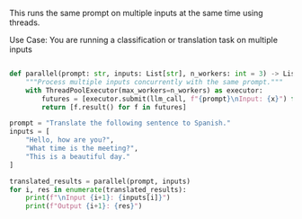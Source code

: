 This runs the same prompt on multiple inputs at the same time using threads. 

Use Case: 
You are running a classification or translation task on multiple inputs
``` python

def parallel(prompt: str, inputs: List[str], n_workers: int = 3) -> List[str]:
    """Process multiple inputs concurrently with the same prompt."""
    with ThreadPoolExecutor(max_workers=n_workers) as executor:
        futures = [executor.submit(llm_call, f"{prompt}\nInput: {x}") for x in inputs]
        return [f.result() for f in futures]

prompt = "Translate the following sentence to Spanish."
inputs = [
    "Hello, how are you?",
    "What time is the meeting?",
    "This is a beautiful day."
]

translated_results = parallel(prompt, inputs)
for i, res in enumerate(translated_results):
    print(f"\nInput {i+1}: {inputs[i]}")
    print(f"Output {i+1}: {res}")
```